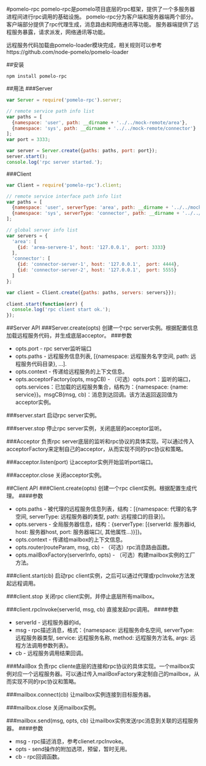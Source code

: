 #pomelo-rpc
pomelo-rpc是pomelo项目底层的rpc框架，提供了一个多服务器进程间进行rpc调用的基础设施。
pomelo-rpc分为客户端和服务器端两个部分。
客户端部分提供了rpc代理生成，消息路由和网络通讯等功能。
服务器端提供了远程服务暴露，请求派发，网络通讯等功能。

远程服务代码加载由pomelo-loader模块完成，相关规则可以参考https://github.com/node-pomelo/pomelo-loader

##安装
```
npm install pomelo-rpc
```

##用法
###Server
``` javascript
var Server = require('pomelo-rpc').server;

// remote service path info list
var paths = [
  {namespace: 'user', path: __dirname + '../../mock-remote/area'}, 
  {namespace: 'sys', path: __dirname + '../../mock-remote/connector'}
];
var port = 3333;

var server = Server.create({paths: paths, port: port});
server.start();
console.log('rpc server started.');
```

###Client
``` javascript
var Client = require('pomelo-rpc').client;

// remote service interface path info list
var paths = [
  {namespace: 'user', serverType: 'area', path: __dirname + '../../mock-remote/area'}, 
  {namespace: 'sys', serverType: 'connector', path: __dirname + '../../mock-remote/connector'}
];

// global server info list
var servers = {
  'area': [
    {id: 'area-servere-1', host: '127.0.0.1',  port: 3333}
  ], 
  'connector': [
    {id: 'connector-server-1', host: '127.0.0.1',  port: 4444}, 
    {id: 'connector-server-2', host: '127.0.0.1',  port: 5555}
  ]
};

var client = Client.create({paths: paths, servers: servers}});
      
client.start(function(err) {
  console.log('rpc client start ok.');
});
``` 

##Server API
###Server.create(opts)
创建一个rpc server实例。根据配置信息加载远程服务代码，并生成底层acceptor。
###参数
+ opts.port - rpc server监听端口
+ opts.paths - 远程服务信息列表, [{namespace: 远程服务名字空间, path: 远程服务代码目录}, ...].
+ opts.context - 传递给远程服务的上下文信息。
+ opts.acceptorFactory(opts, msgCB) - （可选）opts.port：监听的端口，opts.services：已加载的远程服务集合，结构为：{namespace: {name: service}}。msgCB(msg, cb)：消息到达回调。该方法返回返回值为acceptor实例。

###server.start
启动rpc server实例。

###server.stop
停止rpc server实例，关闭底层的acceptor监听。

###Acceptor
负责rpc server底层的监听和rpc协议的具体实现。可以通过传入acceptorFactory来定制自己的acceptor，从而实现不同的rpc协议和策略。

###acceptor.listen(port)
让acceptor实例开始监听port端口。

###acceptor.close
关闭acceptor实例。

##Client API
###Client.create(opts)
创建一个rpc client实例。根据配置生成代理。
####参数
+ opts.paths - 被代理的远程服务信息列表，结构：[{namespace: 代理的名字空间, serverType: 远程服务器的类型, path: 远程接口的目录}]。
+ opts.servers - 全局服务器信息，结构：{serverType: [{serverId: 服务器id, host: 服务器host, port: 服务器端口(, 其他属性...)}]}。
+ opts.context - 传递给mailbox的上下文信息。
+ opts.router(routeParam, msg, cb) - （可选）rpc消息路由函数。
+ opts.mailBoxFactory(serverInfo, opts) - （可选）构建mailbox实例的工厂方法。

###client.start(cb)
启动rpc client实例，之后可以通过代理或rpcInvoke方法发起远程调用。

###client.stop
关闭rpc client实例，并停止底层所有mailbox。

###client.rpcInvoke(serverId, msg, cb)
直接发起rpc调用。
####参数
+ serverId - 远程服务器的id。
+ msg - rpc描述消息，格式：{namespace: 远程服务命名空间, serverType: 远程服务器类型, service: 远程服务名称, method: 远程服务方法名, args: 远程方法调用参数列表}。
+ cb - 远程服务调用结果回调。

###MailBox
负责rpc cliente底层的连接和rpc协议的具体实现。一个mailbox实例对应一个远程服务器。可以通过传入mailBoxFactory来定制自己的mailbox，从而实现不同的rpc协议和策略。

###mailbox.connect(cb)
让mailbox实例连接到目标服务器。

###mailbox.close
关闭mailbox实例。

###mailbox.send(msg, opts, cb)
让mailbox实例发送rpc消息到关联的远程服务器。
####参数
+ msg - rpc描述消息，参考clienet.rpcInvoke。
+ opts - send操作的附加选项，预留，暂时无用。
+ cb - rpc回调函数。